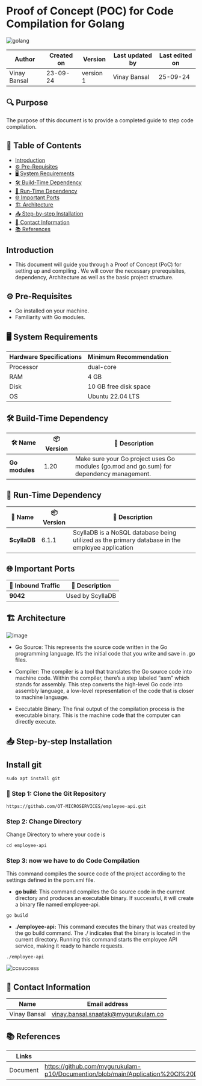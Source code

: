 #  Proof of Concept (POC) for Code Compilation for Golang
![golang](https://github.com/user-attachments/assets/e431582b-cce1-48e9-9e95-ad8a47625b4d)

  | Author        | Created on | Version | Last updated by | Last edited on |
  |-------------|---------|-------------|-------------|---------|
  | Vinay Bansal | 23-09-24 | version 1 | Vinay Bansal | 25-09-24 |

## 🔍 Purpose
The purpose of this document is to provide a completed guide to step code compilation.

  
## 📑 Table of Contents
- [Introduction](#introduction)
- [⚙️ Pre-Requisites](#-pre-requisites)
- [🖥️ System Requirements](#-system-requirements)
- [🛠️ Build-Time Dependency](#-build-time-dependency)
- [🚀 Run-Time Dependency](#-run-time-dependency)
- [🌐 Important Ports](#-important-ports)
- [🏗️ Architecture](#-architecture)
- [📥 Step-by-step Installation](#-step-by-step-installation)
- [📧 Contact Information ](#-contact-information )
- [📚 References](#-references )


## Introduction 
* This document will guide you through a Proof of Concept (PoC) for setting up and compiling . We will cover the necessary prerequisites, dependency, Architecture as well as the basic project structure.

## ⚙ Pre-Requisites

- Go installed on your machine.
- Familiarity with Go modules.

## 🖥 System Requirements
| Hardware Specifications | Minimum Recommendation  |
|--------------------------|------------------------|
| Processor                | dual-core              |
| RAM                      | 4 GB                    |
| Disk                     |10 GB free disk space                  |
| OS                       | Ubuntu 22.04 LTS         |


## 🛠 Build-Time Dependency

| 🛠️ Name | 📦 Version | 📄 Description |
|---------|------------|----------------|
| **Go modules** | 1.20      | Make sure your Go project uses Go modules (go.mod and go.sum) for dependency management. |


## 🚀 Run-Time Dependency

| 🚀 Name | 📦 Version | 📄 Description          |
|---------|------------|--------------------------|
| **ScyllaDB** |  6.1.1  | ScyllaDB is a NoSQL database being utilized as the primary database in the employee application |

## 🌐 Important Ports

| 🔌 Inbound Traffic | 📄 Description           |
|--------------------|--------------------------|
| **9042**           | Used by ScyllaDB |


## 🏗 Architecture
![image](https://github.com/user-attachments/assets/cefdb377-0f61-4c43-afdc-596a4a9f1b55)
- Go Source: This represents the source code written in the Go programming language. It’s the initial code that you write and save in .go files.
  
- Compiler: The compiler is a tool that translates the Go source code into machine code. Within the compiler, there’s a step labeled “asm” which stands for assembly. This step converts the high-level Go code into assembly language, a low-level representation of the code that is closer to machine language.
  
- Executable Binary: The final output of the compilation process is the executable binary. This is the machine code that the computer can directly execute. 
## 📥 Step-by-step Installation

## Install git
```
sudo apt install git
```
### 📂 Step 1: Clone the Git Repository
```
https://github.com/OT-MICROSERVICES/employee-api.git
```

### Step 2: Change Directory
Change Directory to where your code is
```
cd employee-api
```

### Step 3: now we have to do Code Compilation
This command compiles the source code of the project according to the settings defined in the pom.xml file.
- **go build:** This command compiles the Go source code in the current directory and produces an executable binary.
If successful, it will create a binary file named employee-api.
```
go build
```
- **./employee-api:** This command executes the binary that was created by the go build command.
The ./ indicates that the binary is located in the current directory.
Running this command starts the employee API service, making it ready to handle requests.

```
./employee-api
```
![ccsuccess](https://github.com/user-attachments/assets/3089ecee-144a-4fc4-a54d-fec1eff6539f)




##  📧 Contact Information
| Name | Email address|
|------|---------------------|
| Vinay Bansal | vinay.bansal.snaatak@mygurukulam.co |

## 📚 References
| Links | Descriptions|
|------|---------------------|
| Document|https://github.com/mygurukulam-p10/Documention/blob/main/Application%20CI%20Design/GoLang%20CI%20Checks/Code%20compilation%20Doc/readme.md|

